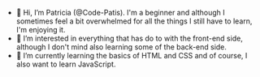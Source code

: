 - 👋 Hi, I’m Patricia (@Code-Patis). I'm a beginner and although I sometimes feel a bit overwhelmed for all the things I still have to learn, I'm enjoying it. 
- 👀 I’m interested in everything that has do to with the front-end side, although I don't mind also learning some of the back-end side.
- 🌱 I’m currently learning the basics of HTML and CSS and of course, I also want to learn JavaScript.


<!---
Code-Patis/Code-Patis is a ✨ special ✨ repository because its `README.md` (this file) appears on your GitHub profile.
You can click the Preview link to take a look at your changes.
--->
